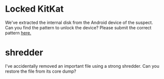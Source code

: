 # Locked KitKat

We've extracted the internal disk from the Android device of the suspect. Can you find the pattern to unlock the device? Please submit the correct pattern <a href="http://13.230.161.88:10001/">here.</a>


# shredder

I've accidentally removed an important file using a strong shredder. Can you restore the file from its core dump?



